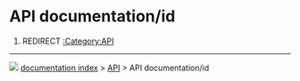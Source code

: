 # API documentation/id
1.  REDIRECT [:Category:API](:Category_API.md)



---
![](images/Button_right.svg) [documentation index](../README.md) > [API](Category_API.md) > API documentation/id
